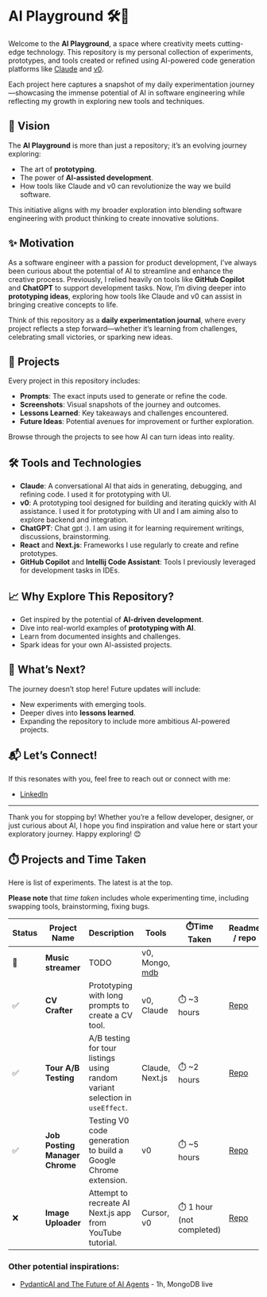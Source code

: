 # AI Playground 🛠️🤖

Welcome to the **AI Playground**, a space where creativity meets cutting-edge technology. This repository is my personal collection of experiments, prototypes, and tools created or refined using AI-powered code generation platforms like [Claude](https://www.anthropic.com/index/claude) and [v0](https://v0.dev/).

Each project here captures a snapshot of my daily experimentation journey—showcasing the immense potential of AI in software engineering while reflecting my growth in exploring new tools and techniques.

## 🌟 Vision
The **AI Playground** is more than just a repository; it’s an evolving journey exploring:
- The art of **prototyping**.
- The power of **AI-assisted development**.
- How tools like Claude and v0 can revolutionize the way we build software.

This initiative aligns with my broader exploration into blending software engineering with product thinking to create innovative solutions.

## ✨ Motivation
As a software engineer with a passion for product development, I’ve always been curious about the potential of AI to streamline and enhance the creative process. Previously, I relied heavily on tools like **GitHub Copilot** and **ChatGPT** to support development tasks. Now, I’m diving deeper into **prototyping ideas**, exploring how tools like Claude and v0 can assist in bringing creative concepts to life.

Think of this repository as a **daily experimentation journal**, where every project reflects a step forward—whether it’s learning from challenges, celebrating small victories, or sparking new ideas.

## 📂 Projects
Every project in this repository includes:
- **Prompts**: The exact inputs used to generate or refine the code.
- **Screenshots**: Visual snapshots of the journey and outcomes.
- **Lessons Learned**: Key takeaways and challenges encountered.
- **Future Ideas**: Potential avenues for improvement or further exploration.

Browse through the projects to see how AI can turn ideas into reality.

## 🛠️ Tools and Technologies
- **Claude**: A conversational AI that aids in generating, debugging, and refining code. I used it for prototyping with UI. 
- **v0**: A prototyping tool designed for building and iterating quickly with AI assistance. I used it for prototyping with UI and I am aiming also to explore backend and integration. 
- **ChatGPT**: Chat gpt :). I am using it for learning requirement writings, discussions, brainstorming.
- **React** and **Next.js**: Frameworks I use regularly to create and refine prototypes.
- **GitHub Copilot** and **Intellij Code Assistant**: Tools I previously leveraged for development tasks in IDEs.

## 📈 Why Explore This Repository?
- Get inspired by the potential of **AI-driven development**.
- Dive into real-world examples of **prototyping with AI**.
- Learn from documented insights and challenges.
- Spark ideas for your own AI-assisted projects.

## 🚀 What’s Next?
The journey doesn’t stop here! Future updates will include:
- New experiments with emerging tools.
- Deeper dives into **lessons learned**.
- Expanding the repository to include more ambitious AI-powered projects.

## 📬 Let’s Connect!
If this resonates with you, feel free to reach out or connect with me:
- [LinkedIn](https://www.linkedin.com/in/janasefcikova/)

<!-- TODO add CV, more links and X -->
---

Thank you for stopping by! Whether you’re a fellow developer, designer, or just curious about AI, I hope you find inspiration and value here or start your exploratory journey. Happy exploring! 😊


## ⏱️ Projects and Time Taken
Here is list of experiments. The latest is at the top.

**Please note** that _time taken_ includes whole experimenting time, including swapping tools, brainstorming, fixing bugs.


| Status | Project Name                   | Description                                                                  | Tools                                                 | ⏱️Time Taken              | Readme / repo                                  | Links                                                              |
|--------|--------------------------------|------------------------------------------------------------------------------|-------------------------------------------------------|---------------------------|------------------------------------------------|--------------------------------------------------------------------|
| 📌     | **Music streamer**             | TODO                                                                         | v0, Mongo, [mdb](https://mdb.link/mdb-schema-builder) |                           |                                                | [live](https://www.linkedin.com/events/7284721434587766784/about/) |
| ✅      | **CV Crafter**                 | Prototyping with long prompts to create a CV tool.                           | v0, Claude                                            | ⏱️ ~3 hours               | [Repo](./cv-crafter/README.md)                 |                                                                    |
| ✅      | **Tour A/B Testing**           | A/B testing for tour listings using random variant selection in `useEffect`. | Claude, Next.js                                       | ⏱️ ~2 hours               | [Repo](./tour-ab-testing/README.md)            |                                                                    |
| ✅      | **Job Posting Manager Chrome** | Testing V0 code generation to build a Google Chrome extension.               | v0                                                    | ⏱️ ~5 hours               | [Repo](./job-posting-manager-chrome/README.md) |                                                                    |
| ❌      | **Image Uploader**             | Attempt to recreate AI Next.js app from YouTube tutorial.                    | Cursor, v0                                            | ⏱️ 1 hour (not completed) | [Repo](./image-uploader/README.md)             | [video](https://www.youtube.com/watch?v=zyqwt65NIgs)               |


### Other potential inspirations:
- [PydanticAI and The Future of AI Agents](https://www.linkedin.com/events/7282875144019070976) - 1h, MongoDB live